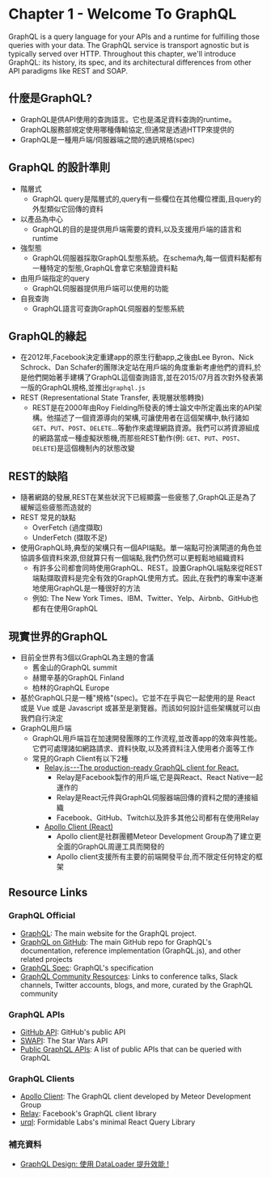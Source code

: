 Chapter 1 - Welcome To GraphQL
==================
GraphQL is a query language for your APIs and a runtime for fulfilling those queries with your data. The GraphQL service is transport agnostic but is typically served over HTTP. Throughout this chapter, we'll introduce GraphQL: its history, its spec, and its architectural differences from other API paradigms like REST and SOAP.


什麼是GraphQL?
------
- GraphQL是供API使用的查詢語言。它也是滿足資料查詢的runtime。GraphQL服務部規定使用哪種傳輸協定,但通常是透過HTTP來提供的
- GraphQL是一種用戶端/伺服器端之間的通訊規格(spec)


GraphQL 的設計準則
------
- 階層式
  + GraphQL query是階層式的,query有一些欄位在其他欄位裡面,且query的外型類似它回傳的資料
- 以產品為中心
  + GraphQL的目的是提供用戶端需要的資料,以及支援用戶端的語言和runtime
- 強型態
  + GraphQL伺服器採取GraphQL型態系統。在schema內,每一個資料點都有一種特定的型態,GraphQL會拿它來驗證資料點
- 由用戶端指定的query
  + GraphQL伺服器提供用戶端可以使用的功能
- 自我查詢
  + GraphQL語言可查詢GraphQL伺服器的型態系統


GraphQL的緣起
------
- 在2012年,Facebook決定重建app的原生行動app,之後由Lee Byron、Nick Schrock、Dan Schafer的團隊決定站在用戶端的角度重新考慮他們的資料,於是他們開始著手建構了GraphQL這個查詢語言,並在2015/07月首次對外發表第一版的GraphQL規格,並推出`graphql.js`
- REST (Representational State Transfer, 表現層狀態轉換)
  + REST是在2000年由Roy Fielding所發表的博士論文中所定義出來的API架構。他描述了一個資源導向的架構,可讓使用者在這個架構中,執行諸如`GET`、`PUT`、`POST`、`DELETE`...等動作來處理網路資源。我們可以將資源組成的網路當成一種虛擬狀態機,而那些REST動作(例: `GET`、`PUT`、`POST`、`DELETE`)是這個機制內的狀態改變


REST的缺陷
------
- 隨著網路的發展,REST在某些狀況下已經顯露一些疲態了,GraphQL正是為了緩解這些疲態而造就的
- REST 常見的缺點
  + OverFetch (過度擷取)
  + UnderFetch (擷取不足)
- 使用GraphQL時,典型的架構只有一個API端點。單一端點可扮演閘道的角色並協調多個資料來源,但就算只有一個端點,我們仍然可以更輕鬆地組織資料
  + 有許多公司都會同時使用GraphQL、REST。設置GraphQL端點來從REST端點擷取資料是完全有效的GraphQL使用方式。因此,在我們的專案中逐漸地使用GraphQL是一種很好的方法
  + 例如: The New York Times、IBM、Twitter、Yelp、Airbnb、GitHub也都有在使用GraphQL


現實世界的GraphQL
------
- 目前全世界有3個以GraphQL為主題的會議
  + 舊金山的GraphQL summit
  + 赫爾辛基的GraphQL Finland
  + 柏林的GraphQL Europe
- 基於GraphQL只是一種"規格"(spec)。它並不在乎與它一起使用的是 React 或是 Vue 或是 Javascript 或甚至是瀏覽器。而該如何設計這些架構就可以由我們自行決定
- GraphQL用戶端
  + GraphQL用戶端旨在加速開發團隊的工作流程,並改善app的效率與性能。它們可處理諸如網路請求、資料快取,以及將資料注入使用者介面等工作
  + 常見的Graph Client有以下2種
    * [Relay.js---The production-ready GraphQL client for React.](https://relay.dev/)
      * Relay是Facebook製作的用戶端,它是與React、React Native一起運作的
      * Relay是React元件與GraphQL伺服器端回傳的資料之間的連接組織
      * Facebook、GitHub、Twitch以及許多其他公司都有在使用Relay
    * [Apollo Client (React)](https://www.apollographql.com/docs/react/)
      * Apollo client是社群團體Meteor Development Group為了建立更全面的GraphQL周邊工具而開發的
      * Apollo client支援所有主要的前端開發平台,而不限定任何特定的框架


Resource Links
------

### GraphQL Official 
* [GraphQL](http://www.graphql.org): The main website for the GraphQL project.
* [GraphQL on GitHub](https://github.com/graphql/): The main GitHub repo for GraphQL's documentation, reference implementation (GraphQL.js), and other related projects
* [GraphQL Spec](http://facebook.github.io/graphql): GraphQL's specification
* [GraphQL Community Resources](https://graphql.org/community/): Links to conference talks, Slack channels, Twitter accounts, blogs, and more, curated by the GraphQL community

### GraphQL APIs
* [GitHub API](https://developer.github.com/v4/): GitHub's public API
* [SWAPI](https://graphql.org/swapi-graphql/): The Star Wars API
* [Public GraphQL APIs](https://graphql.org/community): A list of public APIs that can be queried with GraphQL

### GraphQL Clients
* [Apollo Client](https://www.apollographql.com/docs/react/): The GraphQL client developed by Meteor Development Group
* [Relay](https://facebook.github.io/relay/): Facebook's GraphQL client library
* [urql](https://github.com/FormidableLabs/urql): Formidable Labs's minimal React Query Library

### 補充資料
* [GraphQL Design: 使用 DataLoader 提升效能 !](https://ithelp.ithome.com.tw/articles/10207606)

